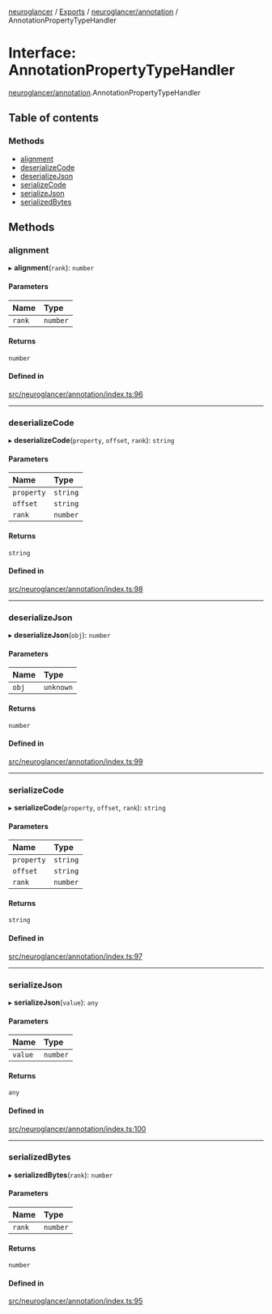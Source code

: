 [neuroglancer](../README.md) / [Exports](../modules.md) / [neuroglancer/annotation](../modules/neuroglancer_annotation.md) / AnnotationPropertyTypeHandler

# Interface: AnnotationPropertyTypeHandler

[neuroglancer/annotation](../modules/neuroglancer_annotation.md).AnnotationPropertyTypeHandler

## Table of contents

### Methods

- [alignment](neuroglancer_annotation.AnnotationPropertyTypeHandler.md#alignment)
- [deserializeCode](neuroglancer_annotation.AnnotationPropertyTypeHandler.md#deserializecode)
- [deserializeJson](neuroglancer_annotation.AnnotationPropertyTypeHandler.md#deserializejson)
- [serializeCode](neuroglancer_annotation.AnnotationPropertyTypeHandler.md#serializecode)
- [serializeJson](neuroglancer_annotation.AnnotationPropertyTypeHandler.md#serializejson)
- [serializedBytes](neuroglancer_annotation.AnnotationPropertyTypeHandler.md#serializedbytes)

## Methods

### alignment

▸ **alignment**(`rank`): `number`

#### Parameters

| Name | Type |
| :------ | :------ |
| `rank` | `number` |

#### Returns

`number`

#### Defined in

[src/neuroglancer/annotation/index.ts:96](https://github.com/ActiveBrainAtlas2/neuroglancer/blob/034b457d/src/neuroglancer/annotation/index.ts#L96)

___

### deserializeCode

▸ **deserializeCode**(`property`, `offset`, `rank`): `string`

#### Parameters

| Name | Type |
| :------ | :------ |
| `property` | `string` |
| `offset` | `string` |
| `rank` | `number` |

#### Returns

`string`

#### Defined in

[src/neuroglancer/annotation/index.ts:98](https://github.com/ActiveBrainAtlas2/neuroglancer/blob/034b457d/src/neuroglancer/annotation/index.ts#L98)

___

### deserializeJson

▸ **deserializeJson**(`obj`): `number`

#### Parameters

| Name | Type |
| :------ | :------ |
| `obj` | `unknown` |

#### Returns

`number`

#### Defined in

[src/neuroglancer/annotation/index.ts:99](https://github.com/ActiveBrainAtlas2/neuroglancer/blob/034b457d/src/neuroglancer/annotation/index.ts#L99)

___

### serializeCode

▸ **serializeCode**(`property`, `offset`, `rank`): `string`

#### Parameters

| Name | Type |
| :------ | :------ |
| `property` | `string` |
| `offset` | `string` |
| `rank` | `number` |

#### Returns

`string`

#### Defined in

[src/neuroglancer/annotation/index.ts:97](https://github.com/ActiveBrainAtlas2/neuroglancer/blob/034b457d/src/neuroglancer/annotation/index.ts#L97)

___

### serializeJson

▸ **serializeJson**(`value`): `any`

#### Parameters

| Name | Type |
| :------ | :------ |
| `value` | `number` |

#### Returns

`any`

#### Defined in

[src/neuroglancer/annotation/index.ts:100](https://github.com/ActiveBrainAtlas2/neuroglancer/blob/034b457d/src/neuroglancer/annotation/index.ts#L100)

___

### serializedBytes

▸ **serializedBytes**(`rank`): `number`

#### Parameters

| Name | Type |
| :------ | :------ |
| `rank` | `number` |

#### Returns

`number`

#### Defined in

[src/neuroglancer/annotation/index.ts:95](https://github.com/ActiveBrainAtlas2/neuroglancer/blob/034b457d/src/neuroglancer/annotation/index.ts#L95)
